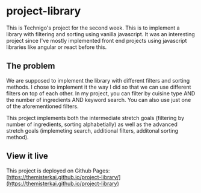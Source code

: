 # project-library

This is Technigo's project for the second week. This is to implement a library with filtering and
sorting using vanilla javascript. It was an interesting project since I've mostly implemented
front end projects using javascript libraries like angular or react before this. 

## The problem

We are supposed to implement the library with different filters and sorting methods. I chose to 
implement it the way I did so that we can use different filters on top of each other. In my project,
you can filter by cuisine type AND the number of ingredients AND keyword search. You can also use 
just one of the aforementioned filters.

This project implements both the intermediate stretch goals (filtering by number of ingredients, 
sorting alphabetially) as well as the advanced stretch goals (implemeting search, additional filters, 
additonal sorting method).

## View it live

This project is deployed on Github Pages: [https://themisterkai.github.io/project-library/](https://themisterkai.github.io/project-library)
